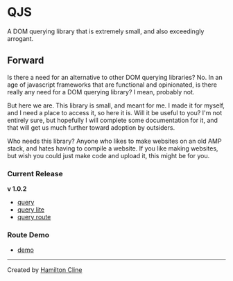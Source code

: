 # QJS

A DOM querying library that is extremely small, and also exceedingly arrogant.

## Forward

Is there a need for an alternative to other DOM querying libraries? No. In an age of javascript frameworks that are functional and opinionated, is there really any need for a DOM querying library? I mean, probably not.

But here we are. This library is small, and meant for me. I made it for myself, and I need a place to access it, so here it is. Will it be useful to you? I'm not entirely sure, but hopefully I will complete some documentation for it, and that will get us much further toward adoption by outsiders.

Who needs this library? Anyone who likes to make websites on an old AMP stack, and hates having to compile a website. If you like making websites, but wish you could just make code and upload it, this might be for you.

### Current Release

**v 1.0.2**

- [query](https://cdn.jsdelivr.net/gh/bronkula/qjs@v1.0.2/dist/query.min.js)
- [query lite](https://cdn.jsdelivr.net/gh/bronkula/qjs@v1.0.2/dist/query-lite.min.js)
- [query route](https://cdn.jsdelivr.net/gh/bronkula/qjs@v1.0.2/dist/query-route.min.js)

### Route Demo

- [demo](https://bronkula.github.io/qjs/demo)

---

Created by [Hamilton Cline](https://hdraws.com)